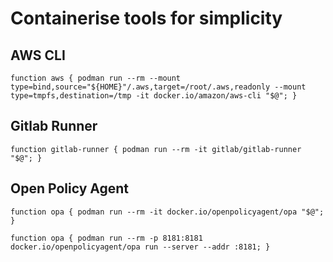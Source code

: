 # Containerise tools for simplicity

## AWS CLI

```
function aws { podman run --rm --mount type=bind,source="${HOME}"/.aws,target=/root/.aws,readonly --mount type=tmpfs,destination=/tmp -it docker.io/amazon/aws-cli "$@"; }
```

## Gitlab Runner

```
function gitlab-runner { podman run --rm -it gitlab/gitlab-runner "$@"; }
```

## Open Policy Agent

```
function opa { podman run --rm -it docker.io/openpolicyagent/opa "$@"; }
```

```
function opa { podman run --rm -p 8181:8181 docker.io/openpolicyagent/opa run --server --addr :8181; }
```


